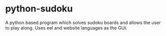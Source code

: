 # python-sudoku

A python based program which solves sudoku boards and allows the user to play along. Uses eel and website languages as the GUI.
